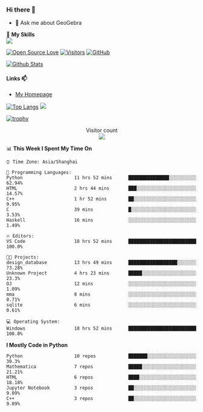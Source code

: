 ### Hi there 👋

<!--
**wuyudi/wuyudi** is a ✨ _special_ ✨ repository because its `README.md` (this file) appears on your GitHub profile.

Here are some ideas to get you started:

- 🔭 I’m currently working on ...
- 🌱 I’m currently learning ...
- 👯 I’m looking to collaborate on ...
- 🤔 I’m looking for help with ...

- 📫 How to reach me: ...
- 😄 Pronouns: ...
- ⚡ Fun fact: ...
-->

- 💬 Ask me about GeoGebra

🌟 **My Skills**  
![](https://img.shields.io/badge/-Python-3e74a2?style=flat-square&logo=Python&logoColor=fff)

[![Open Source Love](https://badges.frapsoft.com/os/v1/open-source.svg?v=103)](https://github.com/wuyudi/)
[![Visitors](https://visitor-badge.glitch.me/badge?page_id=wuyudi.wuyudi)](https://github.com/wuyudi/)
[![GitHub](https://img.shields.io/github/followers/wuyudi.svg?lable=GitHub&style=social)](https://github.com/wuyudi/)

[![Github Stats](https://github-readme-stats.vercel.app/api?username=wuyudi&show_icons=true)](https://github.com/wuyudi/)

#### Links 📫

* [My Homepage](https://wuyudi.github.io/blog/)

[![Top Langs](https://github-readme-stats.vercel.app/api/top-langs/?username=wuyudi&hide=HTML)](https://github.com/wuyudi/github-readme-stats)  ![](https://aster-readme.vercel.app/api/top-langs/?username=wuyudi&exclude_lang=html&layout=compact)

[![trophy](https://github-profile-trophy.vercel.app/?username=wuyudi&theme=onedark)](https://github.com/ryo-ma/github-profile-trophy)

<p align="center"> 
  Visitor count<br>
  <img src="https://profile-counter.glitch.me/wuyudi/count.svg" />
</p>

<!--START_SECTION:waka-->
📊 **This Week I Spent My Time On** 

```text
⌚︎ Time Zone: Asia/Shanghai

💬 Programming Languages: 
Python                   11 hrs 52 mins      ███████████████░░░░░░░░░░   62.94% 
HTML                     2 hrs 44 mins       ███░░░░░░░░░░░░░░░░░░░░░░   14.57% 
C++                      1 hr 52 mins        ██░░░░░░░░░░░░░░░░░░░░░░░   9.95% 
C                        39 mins             █░░░░░░░░░░░░░░░░░░░░░░░░   3.53% 
Haskell                  16 mins             ░░░░░░░░░░░░░░░░░░░░░░░░░   1.49%

🔥 Editors: 
VS Code                  18 hrs 52 mins      █████████████████████████   100.0%

🐱‍💻 Projects: 
design_database          13 hrs 49 mins      ██████████████████░░░░░░░   73.28% 
Unknown Project          4 hrs 23 mins       █████░░░░░░░░░░░░░░░░░░░░   23.3% 
OJ                       12 mins             ░░░░░░░░░░░░░░░░░░░░░░░░░   1.09% 
mma                      8 mins              ░░░░░░░░░░░░░░░░░░░░░░░░░   0.71% 
sqlite                   6 mins              ░░░░░░░░░░░░░░░░░░░░░░░░░   0.61%

💻 Operating System: 
Windows                  18 hrs 52 mins      █████████████████████████   100.0%

```

**I Mostly Code in Python** 

```text
Python                   10 repos            ███████░░░░░░░░░░░░░░░░░░   30.3% 
Mathematica              7 repos             █████░░░░░░░░░░░░░░░░░░░░   21.21% 
HTML                     6 repos             ████░░░░░░░░░░░░░░░░░░░░░   18.18% 
Jupyter Notebook         3 repos             ██░░░░░░░░░░░░░░░░░░░░░░░   9.09% 
C++                      3 repos             ██░░░░░░░░░░░░░░░░░░░░░░░   9.09%

```



<!--END_SECTION:waka-->

